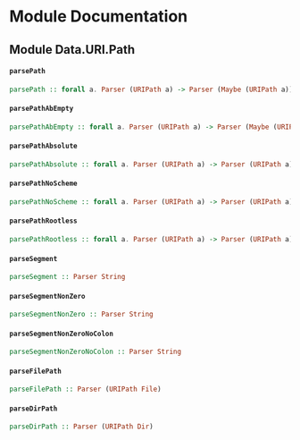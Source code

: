 # Module Documentation

## Module Data.URI.Path

#### `parsePath`

``` purescript
parsePath :: forall a. Parser (URIPath a) -> Parser (Maybe (URIPath a))
```


#### `parsePathAbEmpty`

``` purescript
parsePathAbEmpty :: forall a. Parser (URIPath a) -> Parser (Maybe (URIPath a))
```


#### `parsePathAbsolute`

``` purescript
parsePathAbsolute :: forall a. Parser (URIPath a) -> Parser (URIPath a)
```


#### `parsePathNoScheme`

``` purescript
parsePathNoScheme :: forall a. Parser (URIPath a) -> Parser (URIPath a)
```


#### `parsePathRootless`

``` purescript
parsePathRootless :: forall a. Parser (URIPath a) -> Parser (URIPath a)
```


#### `parseSegment`

``` purescript
parseSegment :: Parser String
```


#### `parseSegmentNonZero`

``` purescript
parseSegmentNonZero :: Parser String
```


#### `parseSegmentNonZeroNoColon`

``` purescript
parseSegmentNonZeroNoColon :: Parser String
```


#### `parseFilePath`

``` purescript
parseFilePath :: Parser (URIPath File)
```


#### `parseDirPath`

``` purescript
parseDirPath :: Parser (URIPath Dir)
```




